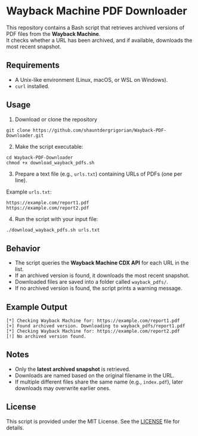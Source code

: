 # Wayback Machine PDF Downloader

This repository contains a Bash script that retrieves archived versions of PDF files from the **Wayback Machine**.  
It checks whether a URL has been archived, and if available, downloads the most recent snapshot.

## Requirements

- A Unix-like environment (Linux, macOS, or WSL on Windows).  
- `curl` installed.  

## Usage

1. Download or clone the repository

```
git clone https://github.com/shauntdergrigorian/Wayback-PDF-Downloader.git
```

2. Make the script executable:

```
cd Wayback-PDF-Downloader
chmod +x download_wayback_pdfs.sh
```

3. Prepare a text file (e.g., `urls.txt`) containing URLs of PDFs (one per line).  

Example `urls.txt`:

```
https://example.com/report1.pdf
https://example.com/report2.pdf
```

4. Run the script with your input file:  

```bash
./download_wayback_pdfs.sh urls.txt
```

## Behavior

- The script queries the **Wayback Machine CDX API** for each URL in the list.  
- If an archived version is found, it downloads the most recent snapshot.  
- Downloaded files are saved into a folder called `wayback_pdfs/`.  
- If no archived version is found, the script prints a warning message.  

## Example Output

```
[*] Checking Wayback Machine for: https://example.com/report1.pdf
[+] Found archived version. Downloading to wayback_pdfs/report1.pdf
[*] Checking Wayback Machine for: https://example.com/report2.pdf
[!] No archived version found.
```

## Notes

- Only the **latest archived snapshot** is retrieved.  
- Downloads are named based on the original filename in the URL.  
- If multiple different files share the same name (e.g., `index.pdf`), later downloads may overwrite earlier ones.  

## License

This script is provided under the MIT License. See the [LICENSE](LICENSE) file for details.
